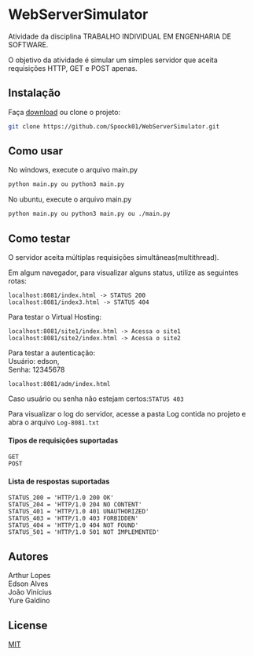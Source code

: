 # WebServerSimulator

Atividade da disciplina TRABALHO INDIVIDUAL EM ENGENHARIA DE SOFTWARE.

O objetivo da atividade é simular um simples servidor que aceita requisições HTTP, GET e POST apenas.


## Instalação

Faça [download](https://github.com/Spoock01/WebServerSimulator)
ou clone o projeto:

```bash
git clone https://github.com/Spoock01/WebServerSimulator.git
```

## Como usar


No windows, execute o arquivo main.py
```bash
python main.py ou python3 main.py
```

No ubuntu, execute o arquivo main.py
```bash
python main.py ou python3 main.py ou ./main.py
```

## Como testar

O servidor aceita múltiplas requisições simultâneas(multithread).


Em algum navegador, para visualizar alguns status, utilize as seguintes rotas:


```
localhost:8081/index.html -> STATUS 200
localhost:8081/index3.html -> STATUS 404
```
Para testar o Virtual Hosting:

```
localhost:8081/site1/index.html -> Acessa o site1
localhost:8081/site2/index.html -> Acessa o site2
```


Para testar a autenticação:  
Usuário: edson,  
Senha: 12345678

```
localhost:8081/adm/index.html
```

Caso usuário ou senha não estejam certos:```STATUS 403```


Para visualizar o log do servidor, acesse a pasta Log contida no projeto e abra o arquivo ```Log-8081.txt```

#### Tipos de requisições suportadas

```
GET
POST
```

#### Lista de respostas suportadas

```
STATUS_200 = 'HTTP/1.0 200 OK'
STATUS_204 = 'HTTP/1.0 204 NO CONTENT'
STATUS_401 = 'HTTP/1.0 401 UNAUTHORIZED'
STATUS_403 = 'HTTP/1.0 403 FORBIDDEN'
STATUS_404 = 'HTTP/1.0 404 NOT FOUND'
STATUS_501 = 'HTTP/1.0 501 NOT IMPLEMENTED'
```

## Autores
Arthur Lopes  
Edson Alves  
João Vinícius  
Yure Galdino



## License
[MIT](https://choosealicense.com/licenses/mit/)
